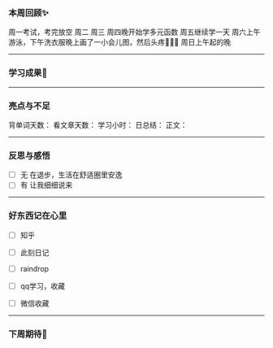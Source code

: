 ### 本周回顾✨
周一考试，考完放空
周二
周三
周四晚开始学多元函数
周五继续学一天
周六上午游泳，下午洗衣服晚上画了一小会儿图，然后头疼🥲🥲🥲
周日上午起的晚


---

### 学习成果🎊


---
### 亮点与不足
背单词天数：
看文章天数：
学习小时：
日总结：
正文：


---
### 反思与感悟
- [ ] 无
在退步，生活在舒适圈里安逸
- [ ] 有
让我细细说来

---
### 好东西记在心里
- [ ] 知乎
- [ ] 此刻日记
- [ ] raindrop
- [ ] qq学习，收藏
- [ ] 微信收藏




---

### 下周期待🦊

